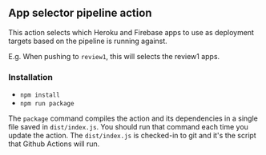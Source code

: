 ## App selector pipeline action

This action selects which Heroku and Firebase apps to use as deployment targets based on the pipeline is running against.

E.g. When pushing to `review1`, this will selects the review1 apps.


### Installation

- `npm install`
- `npm run package`

The `package` command compiles the action and its dependencies in a single file saved in `dist/index.js`. You should
run that command each time you update the action. The `dist/index.js` is checked-in to git and it's the script that
Github Actions will run.